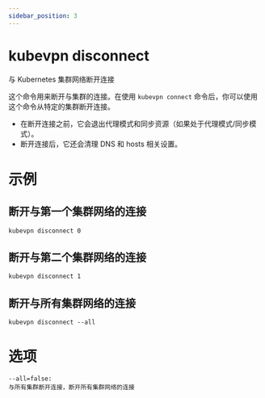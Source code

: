 ```yaml
---
sidebar_position: 3
---
```


# kubevpn disconnect

与 Kubernetes 集群网络断开连接

这个命令用来断开与集群的连接。在使用 `kubevpn connect`
命令后，你可以使用这个命令从特定的集群断开连接。

- 在断开连接之前，它会退出代理模式和同步资源（如果处于代理模式/同步模式）。
- 断开连接后，它还会清理 DNS 和 hosts 相关设置。

# 示例

## 断开与第一个集群网络的连接

```shell
kubevpn disconnect 0
```

## 断开与第二个集群网络的连接

```shell
kubevpn disconnect 1
```

## 断开与所有集群网络的连接

```shell
kubevpn disconnect --all
```

# 选项

```text
--all=false:
与所有集群断开连接，断开所有集群网络的连接

```